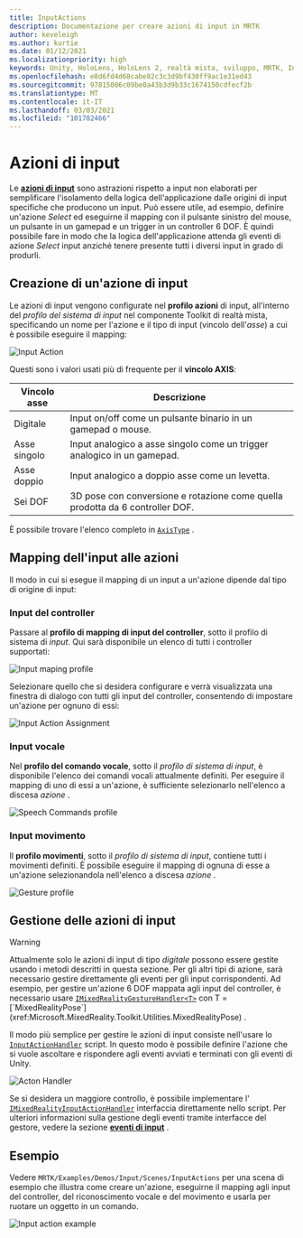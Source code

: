 ```yaml
---
title: InputActions
description: Documentazione per creare azioni di input in MRTK
author: keveleigh
ms.author: kurtie
ms.date: 01/12/2021
ms.localizationpriority: high
keywords: Unity, HoloLens, HoloLens 2, realtà mista, sviluppo, MRTK, InputActions,
ms.openlocfilehash: e8d6fd4d68cabe82c3c3d9bf430ff9ac1e31ed43
ms.sourcegitcommit: 97815006c09be0a43b3d9b33c1674150cdfecf2b
ms.translationtype: MT
ms.contentlocale: it-IT
ms.lasthandoff: 03/03/2021
ms.locfileid: "101782466"
---
```

# <a name="input-actions"></a>Azioni di input

Le [**azioni di input**](input-actions.md) sono astrazioni rispetto a input non elaborati per semplificare l'isolamento della logica dell'applicazione dalle origini di input specifiche che producono un input. Può essere utile, ad esempio, definire un'azione *Select* ed eseguirne il mapping con il pulsante sinistro del mouse, un pulsante in un gamepad e un trigger in un controller 6 DOF. È quindi possibile fare in modo che la logica dell'applicazione attenda gli eventi di azione *Select* input anziché tenere presente tutti i diversi input in grado di produrli.

## <a name="creating-an-input-action"></a>Creazione di un'azione di input

Le azioni di input vengono configurate nel **profilo azioni** di input, all'interno del *profilo del sistema di input* nel componente Toolkit di realtà mista, specificando un nome per l'azione e il tipo di input (vincolo dell'*asse*) a cui è possibile eseguire il mapping:

<img src="../images/input/InputActions.png" alt="Input Action" style="max-width:100%;">

Questi sono i valori usati più di frequente per il **vincolo AXIS**:

Vincolo asse | Descrizione
--- | ---
Digitale | Input on/off come un pulsante binario in un gamepad o mouse.
Asse singolo | Input analogico a asse singolo come un trigger analogico in un gamepad.
Asse doppio | Input analogico a doppio asse come un levetta.
Sei DOF | 3D pose con conversione e rotazione come quella prodotta da 6 controller DOF.

È possibile trovare l'elenco completo in [`AxisType`](xref:Microsoft.MixedReality.Toolkit.Utilities.AxisType) .

## <a name="mapping-input-to-actions"></a>Mapping dell'input alle azioni

Il modo in cui si esegue il mapping di un input a un'azione dipende dal tipo di origine di input:

### <a name="controller-input"></a>Input del controller

Passare al **profilo di mapping di input del controller**, sotto il profilo di sistema di *input*. Qui sarà disponibile un elenco di tutti i controller supportati:

<img src="../images/input/ControllerInputMappingProfile.PNG" alt="Input maping profile" style="max-width:100%;">

Selezionare quello che si desidera configurare e verrà visualizzata una finestra di dialogo con tutti gli input del controller, consentendo di impostare un'azione per ognuno di essi:

<img src="../images/input/InputActionAssignment.PNG" alt="Input Action Assignment" style="max-width:100%;">

### <a name="speech-input"></a>Input vocale

Nel **profilo del comando vocale**, sotto il *profilo di sistema di input*, è disponibile l'elenco dei comandi vocali attualmente definiti. Per eseguire il mapping di uno di essi a un'azione, è sufficiente selezionarlo nell'elenco a discesa *azione* .

<img src="../images/input/SpeechCommandsProfile.png" alt="Speech Commands profile" style="max-width:100%;">

### <a name="gesture-input"></a>Input movimento

Il **profilo movimenti**, sotto il *profilo di sistema di input*, contiene tutti i movimenti definiti. È possibile eseguire il mapping di ognuna di esse a un'azione selezionandola nell'elenco a discesa *azione* .

<img src="../images/input/GestureProfile.png" alt="Gesture profile" style="max-width:100%;">

## <a name="handling-input-actions"></a>Gestione delle azioni di input

> [!WARNING]
> Attualmente solo le azioni di input di tipo *digitale* possono essere gestite usando i metodi descritti in questa sezione. Per gli altri tipi di azione, sarà necessario gestire direttamente gli eventi per gli input corrispondenti. Ad esempio, per gestire un'azione 6 DOF mappata agli input del controller, è necessario usare [`IMixedRealityGestureHandler<T>`](xref:Microsoft.MixedReality.Toolkit.Input.IMixedRealityGestureHandler`1) con T = [`MixedRealityPose`](xref:Microsoft.MixedReality.Toolkit.Utilities.MixedRealityPose) .

Il modo più semplice per gestire le azioni di input consiste nell'usare lo [`InputActionHandler`](xref:Microsoft.MixedReality.Toolkit.Input.InputActionHandler) script. In questo modo è possibile definire l'azione che si vuole ascoltare e rispondere agli eventi avviati e terminati con gli eventi di Unity.

<img src="../images/input/InputActionHandler.PNG" alt="Acton Handler" style="max-width:100%;">

Se si desidera un maggiore controllo, è possibile implementare l' [`IMixedRealityInputActionHandler`](xref:Microsoft.MixedReality.Toolkit.Input.IMixedRealityInputActionHandler) interfaccia direttamente nello script. Per ulteriori informazioni sulla gestione degli eventi tramite interfacce del gestore, vedere la sezione [**eventi di input**](input-events.md) .

## <a name="examples"></a>Esempio

Vedere `MRTK/Examples/Demos/Input/Scenes/InputActions` per una scena di esempio che illustra come creare un'azione, eseguirne il mapping agli input del controller, del riconoscimento vocale e del movimento e usarla per ruotare un oggetto in un comando.

<img src="../images/input/InputActionsExample.PNG" alt="Input action example" style="max-width:100%;">
